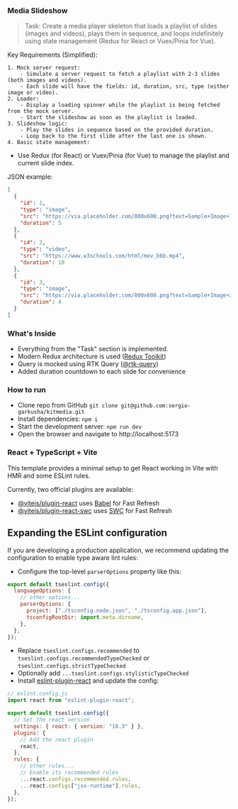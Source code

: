 ### Media Slideshow

> Task:
> Create a media player skeleton that loads a playlist of slides (images and videos), plays them in sequence, and loops indefinitely using state management (Redux for React or Vuex/Pinia for Vue).

Key Requirements (Simplified):

    1. Mock server request:
    	- Simulate a server request to fetch a playlist with 2-3 slides (both images and videos).
    	- Each slide will have the fields: id, duration, src, type (either image or video).
    2. Loader:
    	- Display a loading spinner while the playlist is being fetched from the mock server.
    	- Start the slideshow as soon as the playlist is loaded.
    3. Slideshow logic:
    	- Play the slides in sequence based on the provided duration.
    	- Loop back to the first slide after the last one is shown.
    4. Basic state management:

- Use Redux (for React) or Vuex/Pinia (for Vue) to manage the playlist and current slide index.

JSON example:

```json
[
  {
    "id": 1,
    "type": "image",
    "src": "https://via.placeholder.com/800x600.png?text=Sample+Image+1",
    "duration": 5
  },
  {
    "id": 2,
    "type": "video",
    "src": "https://www.w3schools.com/html/mov_bbb.mp4",
    "duration": 10
  },
  {
    "id": 3,
    "type": "image",
    "src": "https://via.placeholder.com/800x600.png?text=Sample+Image+2",
    "duration": 4
  }
]
```

### What's Inside

- Everything from the "Task" section is implemented.
- Modern Redux architecture is used ([Redux Toolkit](https://redux-toolkit.js.org/))
- Query is mocked using RTK Query ([@rtk-query](https://redux-toolkit.js.org/rtk-query/overview))
- Added duration countdown to each slide for convenience

### How to run

- Clone repo from GitHub `git clone git@github.com:sergio-garkusha/kitmedia.git`
- Install dependencies: `npm i`
- Start the development server: `npm run dev`
- Open the browser and navigate to http://localhost:5173

### React + TypeScript + Vite

This template provides a minimal setup to get React working in Vite with HMR and some ESLint rules.

Currently, two official plugins are available:

- [@vitejs/plugin-react](https://github.com/vitejs/vite-plugin-react/blob/main/packages/plugin-react/README.md) uses [Babel](https://babeljs.io/) for Fast Refresh
- [@vitejs/plugin-react-swc](https://github.com/vitejs/vite-plugin-react-swc) uses [SWC](https://swc.rs/) for Fast Refresh

## Expanding the ESLint configuration

If you are developing a production application, we recommend updating the configuration to enable type aware lint rules:

- Configure the top-level `parserOptions` property like this:

```js
export default tseslint.config({
  languageOptions: {
    // other options...
    parserOptions: {
      project: ["./tsconfig.node.json", "./tsconfig.app.json"],
      tsconfigRootDir: import.meta.dirname,
    },
  },
});
```

- Replace `tseslint.configs.recommended` to `tseslint.configs.recommendedTypeChecked` or `tseslint.configs.strictTypeChecked`
- Optionally add `...tseslint.configs.stylisticTypeChecked`
- Install [eslint-plugin-react](https://github.com/jsx-eslint/eslint-plugin-react) and update the config:

```js
// eslint.config.js
import react from "eslint-plugin-react";

export default tseslint.config({
  // Set the react version
  settings: { react: { version: "18.3" } },
  plugins: {
    // Add the react plugin
    react,
  },
  rules: {
    // other rules...
    // Enable its recommended rules
    ...react.configs.recommended.rules,
    ...react.configs["jsx-runtime"].rules,
  },
});
```
